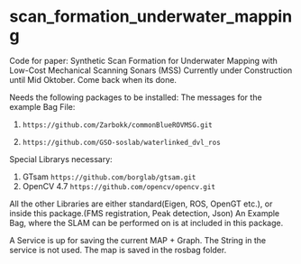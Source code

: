 # scan_formation_underwater_mapping
Code for paper: Synthetic Scan Formation for Underwater Mapping with Low-Cost Mechanical Scanning Sonars (MSS)
Currently under Construction until Mid Oktober. Come back when its done.

Needs the following packages to be installed:
The messages for the example Bag File:
1. `https://github.com/Zarbokk/commonBlueROVMSG.git`

2. `https://github.com/GSO-soslab/waterlinked_dvl_ros`

Special Librarys necessary:
1. GTsam `https://github.com/borglab/gtsam.git`
2. OpenCV 4.7 `https://github.com/opencv/opencv.git`

All the other Libraries are either standard(Eigen, ROS, OpenGT etc.), or inside this package.(FMS registration, Peak detection, Json)
An Example Bag, where the SLAM can be performed on is at included in this package. 

A Service is up for saving the current MAP + Graph. The String in the service is not used. The map is saved in the rosbag folder.




